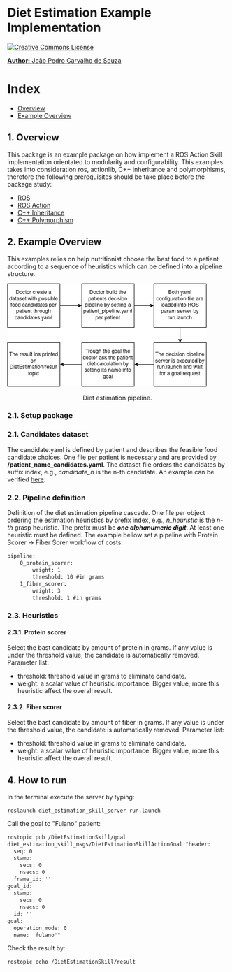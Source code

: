 # Diet Estimation Example Implementation

<a rel="license" href="http://creativecommons.org/licenses/by-nc-nd/4.0/"><img alt="Creative Commons License" style="border-width:0" src="https://i.creativecommons.org/l/by-nc-nd/4.0/88x31.png" />

**Author:** João Pedro Carvalho de Souza

# <a name="index"></a> Index
* [Overview](#overview)
* [Example Overview](#overview_ex)


## <a name="overview"></a> 1. Overview

This package is an example package on how implement a ROS Action Skill implementation orientated to modularity and configurability.
This examples takes into consideration ros, actionlib, C++ inheritance and polymorphisms, therefore the following prerequisites should be take place before the package study:

* [ROS](http://wiki.ros.org/ROS/Tutorials)
* [ROS Action](http://wiki.ros.org/actionlib/Tutorials)
* [C++ Inheritance](https://www.tutorialspoint.com/cplusplus/cpp_inheritance.htm)
* [C++ Polymorphism](https://www.tutorialspoint.com/cplusplus/cpp_polymorphism.htm)

## <a name="overview_ex"></a> 2. Example Overview

This examples relies on help nutritionist choose the best food to a patient according to a sequence of heuristics which can be defined into a
pipeline structure.

![alt text](diet_estimation_skill_server/images/pipeline_flowchart.jpg)
<p align="center">
Diet estimation pipeline.
</p>

### 2.1. Setup package






### 2.1. Candidates dataset
The candidate.yaml is defined by patient and describes the feasible food candidate choices.
One file per patient is necessary and are provided by **/patient_name_candidates.yaml**.
The dataset file orders the candidates by suffix index, e.g., *candidate_n* is the n-th candidate. An example can be verified [here](diet_estimation_skill_server/yaml/fulano_candidates.yaml):


### 2.2. Pipeline definition
Definition of the diet estimation pipeline cascade.
One file per object ordering the estimation heuristics by prefix index, e.g., *n_heuristic* is the *n-th* grasp heuristic.
The prefix must be ***one  alphanumeric digit***. At least one heuristic must be defined.
The example bellow set a pipeline with Protein Scorer -> Fiber Sorer  workflow of costs:

```
pipeline:
    0_protein_scorer:
        weight: 1
        threshold: 10 #in grams
    1_fiber_scorer:
        weight: 3
        threshold: 1 #in grams
```

### 2.3. Heuristics
#### 2.3.1. Protein scorer
Select the bast candidate by amount of protein in grams. If any value is under the threshold value, the candidate is automatically removed. Parameter list:
* threshold: threshold value in grams to eliminate candidate.
* weight: a scalar value of heuristic importance. Bigger value, more this heuristic affect the overall result.

#### 2.3.2. Fiber scorer
Select the bast candidate by amount of fiber in grams. If any value is under the threshold value, the candidate is automatically removed. Parameter list:
* threshold: threshold value in grams to eliminate candidate.
* weight: a scalar value of heuristic importance. Bigger value, more this heuristic affect the overall result.

## 4. How to run
In the terminal execute the server by typing:

```
roslaunch diet_estimation_skill_server run.launch
```

Call the goal to "Fulano" patient:
```
rostopic pub /DietEstimationSkill/goal diet_estimation_skill_msgs/DietEstimationSkillActionGoal "header:
  seq: 0
  stamp:
    secs: 0
    nsecs: 0
  frame_id: ''
goal_id:
  stamp:
    secs: 0
    nsecs: 0
  id: ''
goal:
  operation_mode: 0
  name: 'fulano'"
```

Check the result by:
```
rostopic echo /DietEstimationSkill/result
```

